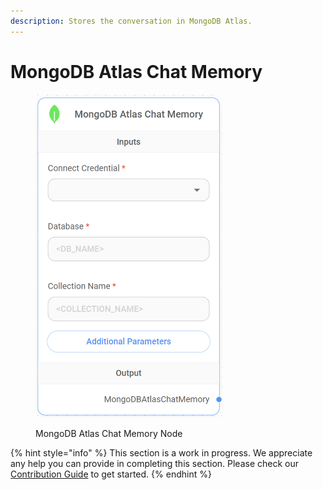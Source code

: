 ```yaml
---
description: Stores the conversation in MongoDB Atlas.
---
```


# MongoDB Atlas Chat Memory

<figure><img src="../../../.gitbook/assets/image (108).png" alt="" width="299"><figcaption><p>MongoDB Atlas Chat Memory Node</p></figcaption></figure>

{% hint style="info" %}
This section is a work in progress. We appreciate any help you can provide in completing this section. Please check our [Contribution Guide](broken-reference) to get started.
{% endhint %}
